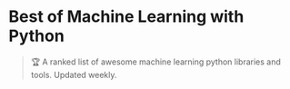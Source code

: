 # Best of Machine Learning with Python

> 🏆 A ranked list of awesome machine learning python libraries and tools.  Updated weekly.
